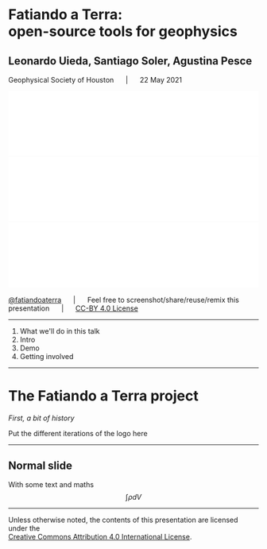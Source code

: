 <!--
This file defines the contents of each slide.
The reveal.js configuration can be found in index.html
-->

<!-- .slide: class="slide-title" data-background-color="#000000" data-background-image="assets/background.svg" data-background-repeat="no-repeat" data-background-position="center" -->


# Fatiando a Terra:<br>open-source tools for geophysics

## Leonardo Uieda, Santiago Soler, Agustina Pesce

Geophysical Society of Houston <span style="margin: 0 20px">|</span> 22 May 2021

<div class="r-stretch">
</div>

<img src="assets/university-of-liverpool-white.png" class="title-logo">
<!-- Replace with CONICET and San Juan logos -->
<img src="assets/university-of-liverpool-white.png" class="title-logo">
<img src="assets/university-of-liverpool-white.png" class="title-logo">

<i class="fab fa-twitter fa-fw"></i> [@fatiandoaterra](https://twitter.com/fatiandoaterra)
<span style="margin: 0 20px">|</span>
<i class="fa fa-camera"></i>
Feel free to screenshot/share/reuse/remix this presentation
<span style="margin: 0 20px">|</span>
[<i class="fab fa-creative-commons"></i><i class="fab fa-creative-commons-by"></i> CC-BY 4.0 License](https://creativecommons.org/licenses/by/4.0/)

---

<div class="centered">
<div class="huge">

1. What we'll do in this talk
1. Intro
1. Demo
1. Getting involved

</div>
</div>

---

<!-- .slide: class="slide-transition" data-background-color="rgb(25, 34, 55)" -->

<div class="centered">
<div>

# The Fatiando a Terra project

*First, a bit of history*

Put the different iterations of the logo here

</div>
</div>

---

## Normal slide

With some text and maths $$\int \rho dV$$

---

<!-- .slide: class="slide-license" -->

<div class="centered">
<div>

<p class="license-icons">
<i class="fab fa-creative-commons"></i><i class="fab fa-creative-commons-by"></i>
</p>

Unless otherwise noted,
the contents of this presentation are
licensed under the
<br>
[Creative Commons Attribution 4.0 International License](https://creativecommons.org/licenses/by/4.0/).

</div>
</div>
